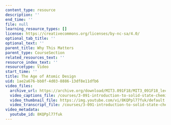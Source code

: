 ```yaml
---
content_type: resource
description: ''
end_time: ''
file: null
learning_resource_types: []
license: https://creativecommons.org/licenses/by-nc-sa/4.0/
optional_tab_title: ''
optional_text: ''
parent_title: Why This Matters
parent_type: CourseSection
related_resources_text: ''
resource_index_text: ''
resourcetype: Video
start_time: ''
title: The Age of Atomic Design
uid: 1ae2a676-bb8f-4d03-8886-13df8e11dfb6
video_files:
  archive_url: https://archive.org/download/MIT3.091F18/MIT3_091F18_lec01_wtm_300k.mp4
  video_captions_file: /courses/3-091-introduction-to-solid-state-chemistry-fall-2018/8KQPpl77fuk_captions.webvtt
  video_thumbnail_file: https://img.youtube.com/vi/8KQPpl77fuk/default.jpg
  video_transcript_file: /courses/3-091-introduction-to-solid-state-chemistry-fall-2018/8KQPpl77fuk_transcript.pdf
video_metadata:
  youtube_id: 8KQPpl77fuk
---
```


